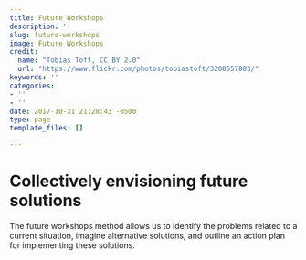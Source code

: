 ```yaml
---
title: Future Workshops
description: ''
slug: future-workshops
image: Future Workshops
credit:
  name: "Tobias Toft, CC BY 2.0"
  url: "https://www.flickr.com/photos/tobiastoft/3208557803/"
keywords: ''
categories:
- ''
- ''
date: 2017-10-31 21:28:43 -0500
type: page
template_files: []

---
```

# Collectively envisioning future solutions

The future workshops method allows us to identify the problems related to a current situation, imagine alternative solutions, and outline an action plan for implementing these solutions.
